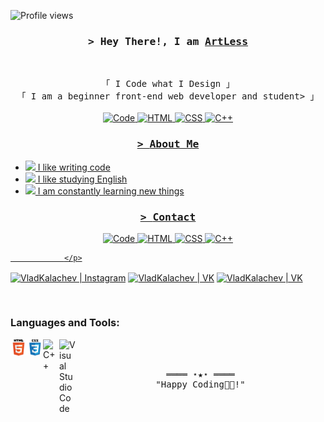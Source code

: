 <!-- https://github.com/ShahriarShafin/ -->
<!-- April 15, 2021 -->
<!-- LEAVE A STAR, IF YOU LIKE IT ! -->

<!-- Profile Views Counter -->
![Profile views](https://gpvc.arturio.dev/ShahriarShafin?v=3)

<!-- Intro  -->
<h3 align="center">
        <samp>&gt; Hey There!, I am
                <b><a target="_blank" href="">ArtLess</a></b>
        </samp>
</h3>
<br>

<p align="center">
        <!-- Organisation  -->
        <samp>
                「 I Code what I Design 」
                <br>
                「 I am a beginner front-end web developer and student> 」
                <br>
                <br>
        </samp>
        <!-- Programming Languages -->
        <!-- Code logo -->
        <a href="https://github.com/ArtLessYT" target="_blank"><img alt="Code"
                        src="https://img.shields.io/badge/-code-000000?style=flat-square&logo=Plex&logoColor=white">
        </a>
        <!-- HTML -->
        <a href="https://github.com/ArtLessYT" target="_blank"><img alt="HTML"
                        src="https://img.shields.io/badge/-HTML-E34F26?style=flat-square&logo=HTML5&logoColor=white">
        </a>
        <!-- CSS  -->
        <a href="https://github.com/ArtLessYT"><img alt="CSS"
                        src="https://img.shields.io/badge/-CSS-1572B6?style=flat-square&logo=CSS3&logoColor=white">
        </a>
        <!-- C++ -->
        <a href="https://github.com/ArtLessYT" target="_blank"><img alt="C++"
                        src="https://img.shields.io/badge/-C++-9b3675?style=flat-square&logo=C%2B%2B&logoColor=white">
</p>






<h3 align="center">
        <samp>&gt; 
                <b>About Me</b>
        </samp>
</h3>

- <img src="https://emojis.slackmojis.com/emojis/images/1588315024/8823/hyperkitty.gif?1588315024" width="25" /> I like writing code
- <img src="https://i.pinimg.com/originals/09/a9/ec/09a9ec626d8858a76f083105471e97c0.gif" width="30" /> I like studying English
- <img src="https://camo.githubusercontent.com/4d67389739aa53e876a878719fa61eeebea468ae0be6af71903fa8c4c9b72018/68747470733a2f2f692e67697068792e636f6d2f6d656469612f49647941514a564e326b56504e55726f6a4d2f3230302e77656270" width="25" /> I am constantly learning new things



<h3 align="center">
        <samp>&gt; 
                <b>Contact</b>
        </samp>
</h3>
<p align="center">
       <!-- Programming Languages -->
        <!-- Code logo -->
        <a href="https://github.com/ArtLessYT" target="_blank"><img alt="Code"
                        src="https://img.shields.io/badge/-code-000000?style=flat-square&logo=Plex&logoColor=white">
        </a>
        <!-- HTML -->
        <a href="https://github.com/ArtLessYT" target="_blank"><img alt="HTML"
                        src="https://img.shields.io/badge/-HTML-E34F26?style=flat-square&logo=HTML5&logoColor=white">
        </a>
        <!-- CSS  -->
        <a href="https://github.com/ArtLessYT"><img alt="CSS"
                        src="https://img.shields.io/badge/-CSS-1572B6?style=flat-square&logo=CSS3&logoColor=white">
        </a>
        <!-- C++ -->
        <a href="https://github.com/ArtLessYT" target="_blank"><img alt="C++"
                        src="https://img.shields.io/badge/-C++-9b3675?style=flat-square&logo=C%2B%2B&logoColor=white">

                </p>


[<img align="center" alt="VladKalachev | Instagram" width="22px" src="https://upload.wikimedia.org/wikipedia/commons/thumb/e/e7/Instagram_logo_2016.svg/768px-Instagram_logo_2016.svg.png" />][instagram]
[<img align="center" alt="VladKalachev | VK" width="22px" src="https://upload.wikimedia.org/wikipedia/commons/thumb/2/21/VK.com-logo.svg/2048px-VK.com-logo.svg.png" />][vk]
[<img align="center" alt="VladKalachev | VK" width="22px" src="https://upload.wikimedia.org/wikipedia/ru/thumb/9/9f/Twitter_bird_logo_2012.svg/2522px-Twitter_bird_logo_2012.svg.png" />][twitter]

<br />

### Languages and Tools:

<img align="left" alt="HTML5" width="26px" src="https://raw.githubusercontent.com/github/explore/80688e429a7d4ef2fca1e82350fe8e3517d3494d/topics/html/html.png" />
<img align="left" alt="CSS3" width="26px" src="https://raw.githubusercontent.com/github/explore/80688e429a7d4ef2fca1e82350fe8e3517d3494d/topics/css/css.png" />
<img align="left" alt="C++" width="26px" src="https://upload.wikimedia.org/wikipedia/commons/thumb/1/18/ISO_C%2B%2B_Logo.svg/306px-ISO_C%2B%2B_Logo.svg.png" />
<img align="left" alt="Visual Studio Code" width="26px" src="https://camo.githubusercontent.com/4d67389739aa53e876a878719fa61eeebea468ae0be6af71903fa8c4c9b72018/68747470733a2f2f692e67697068792e636f6d2f6d656469612f49647941514a564e326b56504e55726f6a4d2f3230302e77656270" />




<br />
<br />

<!-- Footer -->
<samp>
    <p align="center">
        ════ ⋆★⋆ ════
        <br>
        "Happy Coding👨‍💻!"
    </p>
</samp>




[youtube]: https://www.youtube.com/channel/UCkvd2R7fmbs1watlJ6wur_w
[instagram]: https://www.instagram.com/artl3ss_yt/
[twitter]: https://twitter.com/artl3ss_yt
[vk]: https://vk.com/artlesstop
